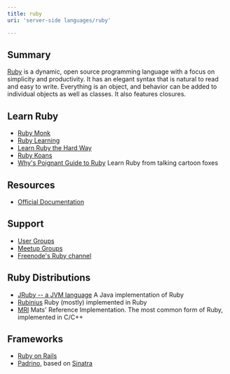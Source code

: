```yaml
---
title: ruby
uri: 'server-side languages/ruby'

---
```

## Summary

[Ruby](http://www.ruby-lang.org/) is a dynamic, open source programming language with a focus on simplicity and productivity. It has an elegant syntax that is natural to read and easy to write. Everything is an object, and behavior can be added to individual objects as well as classes. It also features closures.

## Learn Ruby

-   [Ruby Monk](http://www.rubymonk.com/)
-   [Ruby Learning](http://www.rubylearning.com/)
-   [Learn Ruby the Hard Way](http://ruby.learncodethehardway.org/)
-   [Ruby Koans](http://www.rubykoans.com/)
-   [Why's Poignant Guide to Ruby](http://mislav.uniqpath.com/poignant-guide/) Learn Ruby from talking cartoon foxes

## Resources

-   [Official Documentation](http://www.ruby-lang.org/en/documentation/)

## Support

-   [User Groups](http://www.ruby-lang.org/en/community/user-groups/)
-   [Meetup Groups](http://ruby.meetup.com/)
-   [Freenode's Ruby channel](irc://irc.freenode.net/ruby-lang)

## Ruby Distributions

-   [JRuby -- a JVM language](http://jruby.org/) A Java implementation of Ruby
-   [Rubinius](http://rubini.us/) Ruby (mostly) implemented in Ruby
-   [MRI](http://en.wikipedia.org/wiki/Ruby_MRI) Mats' Reference Implementation. The most common form of Ruby, implemented in C/C++

## Frameworks

-   [Ruby on Rails](http://www.rubyonrails.org/)
-   [Padrino](http://www.padrinorb.com/), based on [Sinatra](http://www.sinatrarb.com/)
